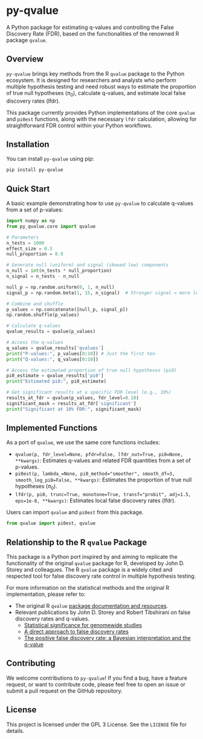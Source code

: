 # py-qvalue

A Python package for estimating q-values and controlling the False Discovery
Rate (FDR), based on the functionalities of the renowned R package `qvalue`.

## Overview

`py-qvalue` brings key methods from the R `qvalue` package to the Python
ecosystem. It is designed for researchers and analysts who perform multiple
hypothesis testing and need robust ways to estimate the proportion of true null
hypotheses ($\pi_0$), calculate q-values, and estimate local false discovery
rates (lfdr).

This package currently provides Python implementations of the core `qvalue` and
`pi0est` functions, along with the necessary `lfdr` calculation, allowing for
straightforward FDR control within your Python workflows.

## Installation

You can install `py-qvalue` using pip:

```bash
pip install py-qvalue
```

## Quick Start

A basic example demonstrating how to use `py-qvalue` to calculate
q-values from a set of p-values:

```python
import numpy as np
from py_qvalue.core import qvalue

# Parameters
n_tests = 1000
effect_size = 0.3
null_proportion = 0.9

# Generate null (uniform) and signal (skewed low) components
n_null = int(n_tests * null_proportion)
n_signal = n_tests - n_null

null_p = np.random.uniform(0, 1, n_null)
signal_p = np.random.beta(1, 15, n_signal)  # Stronger signal = more left skew

# Combine and shuffle
p_values = np.concatenate([null_p, signal_p])
np.random.shuffle(p_values)

# Calculate q-values
qvalue_results = qvalue(p_values)

# Access the q-values
q_values = qvalue_results['qvalues']
print("P-values:", p_values[0:10]) # Just the first ten
print("Q-values:", q_values[0:10])

# Access the estimated proportion of true null hypotheses (pi0)
pi0_estimate = qvalue_results['pi0']
print("Estimated pi0:", pi0_estimate)

# Get significant results at a specific FDR level (e.g., 10%)
results_at_fdr = qvalue(p_values, fdr_level=0.10)
significant_mask = results_at_fdr['significant']
print("Significant at 10% FDR:", significant_mask)
```

## Implemented Functions

As a port of `qvalue`, we use the same core functions includes:

* `qvalue(p, fdr_level=None, pfdr=False, lfdr_out=True, pi0=None, **kwargs)`:
  Estimates q-values and related FDR quantities from a set of p-values.
* `pi0est(p, lambda_=None, pi0_method="smoother", smooth_df=3, smooth_log_pi0=False, **kwargs)`:
  Estimates the proportion of true null hypotheses ($\pi_0$).
* `lfdr(p, pi0, trunc=True, monotone=True, transf="probit", adj=1.5, eps=1e-8, **kwargs)`:
  Estimates local false discovery rates (lfdr).

Users can import `qvalue` and `pi0est` from this package.

``` python
from qvalue import pi0est, qvalue
```

## Relationship to the R `qvalue` Package

This package is a Python port inspired by and aiming to replicate the
functionality of the original `qvalue` package for R, developed by John D.
Storey and colleagues. The R `qvalue` package is a widely cited and respected
tool for false discovery rate control in multiple hypothesis testing.

For more information on the statistical methods and the original R
implementation, please refer to:

* The original R `qvalue` [package documentation and resources](https://bioconductor.org/packages/release/bioc/html/qvalue.html).
* Relevant publications by John D. Storey and Robert Tibshirani on false discovery rates and q-values.
  - [Statistical significance for genomewide studies](https://www.pnas.org/doi/abs/10.1073/pnas.1530509100)
  - [A direct approach to false discovery rates](https://academic.oup.com/jrsssb/article-abstract/64/3/479/7098513)
  - [The positive false discovery rate: a Bayesian interpretation and the q-value](https://projecteuclid.org/journals/annals-of-statistics/volume-31/issue-6/The-positive-false-discovery-rate--a-Bayesian-interpretation-and/10.1214/aos/1074290335.full)

## Contributing

We welcome contributions to `py-qvalue`! If you find a bug, have a feature
request, or want to contribute code, please feel free to open an issue or submit
a pull request on the GitHub repository.

## License

This project is licensed under the GPL 3 License. See the `LICENSE` file for
details.
